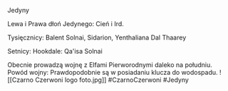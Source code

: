 Jedyny

Lewa i Prawa dłoń Jedynego: Cień i Ird.

Tysięcznicy: Balent Solnai, Sidarion, Yenthaliana Dal Thaarey

Setnicy: Hookdale: Qa'isa Solnai

Obecnie prowadzą wojnę z Elfami Pierworodnymi daleko na południu. Powód wojny: Prawdopodobnie są w posiadaniu klucza do wodospadu.
![[Czarno Czerwoni logo foto.jpg]]
#CzarnoCzerwoni #Jedyny 